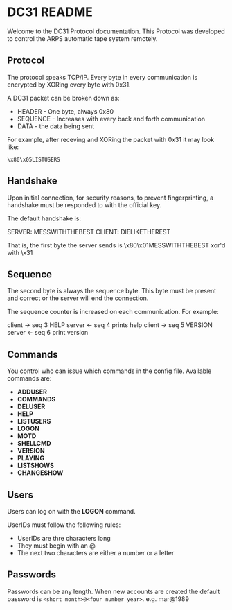 DC31 README
===========

Welcome to the DC31 Protocol documentation. This Protocol was developed
to control the ARPS automatic tape system remotely. 

Protocol
--------

The protocol speaks TCP/IP. Every byte in every communication is encrypted by
XORing every byte with 0x31.

A DC31 packet can be broken down as:

- HEADER - One byte, always 0x80
- SEQUENCE - Increases with every back and forth communication 
- DATA - the data being sent

For example, after receving and XORing the packet with 0x31 it may look like:

```
\x80\x05LISTUSERS
```

Handshake
---------

Upon initial connection, for security reasons, to prevent fingerprinting,
a handshake must be responded to with the official key. 

The default handshake is: 

SERVER: MESSWITHTHEBEST
CLIENT: DIELIKETHEREST

That is, the first byte the server sends is \x80\x01MESSWITHTHEBEST xor'd with \x31

Sequence
--------

The second byte is always the sequence byte. This byte must be present and 
correct or the server will end the connection. 

The sequence counter is increased on each communication. For example:


client -> seq 3 HELP
server <- seq 4 prints help
client -> seq 5 VERSION
server <- seq 6 print version

Commands
--------

You control who can issue which commands in the config file. Available commands are:

- **ADDUSER**
- **COMMANDS**
- **DELUSER**
- **HELP**
- **LISTUSERS**
- **LOGON**
- **MOTD**
- **SHELLCMD**
- **VERSION**
- **PLAYING**
- **LISTSHOWS**
- **CHANGESHOW**

Users
-----

Users can log on with the **LOGON** command. 

UserIDs must follow the following rules:

- UserIDs are thre characters long 
- They must begin with an @
- The next two characters are either a number or a letter

Passwords
---------

Passwords can be any length. When new accounts are created the default 
password is `<short month>@<four number year>`. e.g. mar@1989